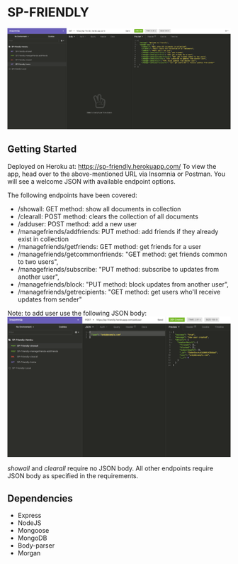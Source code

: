 # SP-FRIENDLY

![](public/Assets/herokuapp-via-insomnia.png)

## Getting Started

Deployed on Heroku at: https://sp-friendly.herokuapp.com/
To view the app, head over to the above-mentioned URL via Insomnia or Postman. You will see a welcome JSON with available endpoint options.

The following endpoints have been covered:

* /showall: GET method: show all documents in collection
* /clearall: POST method: clears the collection of all documents
* /adduser: POST method: add a new user
* /managefriends/addfriends: PUT method: add friends if they already exist in collection
* /managefriends/getfriends: GET method: get friends for a user
* /managefriends/getcommonfriends: "GET method: get friends common to two users",
* /managefriends/subscribe: "PUT method: subscribe to updates from another user",
* /managefriends/block: "PUT method: block updates from another user",
* /managefriends/getrecipients: "GET method: get users who'll receive updates from sender"

Note: to add user use the following JSON body:
![](public/Assets/adduser-post-method.png)

_showall_ and _clearall_ require no JSON body.
All other endpoints require JSON body as specified in the requirements.

## Dependencies

* Express
* NodeJS
* Mongoose
* MongoDB
* Body-parser
* Morgan

